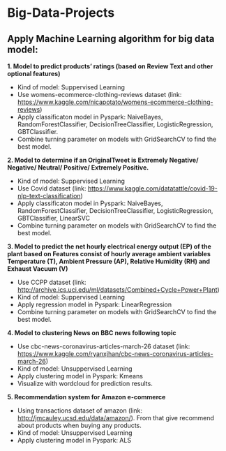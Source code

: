 # Big-Data-Projects
## Apply Machine Learning algorithm for big data model:

**1. Model to predict products’ ratings (based on Review Text and other optional features)**
+ Kind of model: Suppervised Learning
+ Use womens-ecommerce-clothing-reviews dataset (link: https://www.kaggle.com/nicapotato/womens-ecommerce-clothing-reviews)
+ Apply classificaton model in Pyspark: NaiveBayes, RandomForestClassifier, DecisionTreeClassifier, LogisticRegression, GBTClassifier.
+ Combine turning parameter on models with GridSearchCV to find the best model.


**2. Model to determine if an OriginalTweet is Extremely Negative/ Negative/ Neutral/ Positive/ Extremely Positive.**
+ Kind of model: Suppervised Learning
+ Use Covid dataset (link: https://www.kaggle.com/datatattle/covid-19-nlp-text-classification)
+ Apply classificaton model in Pyspark: NaiveBayes, RandomForestClassifier, DecisionTreeClassifier, LogisticRegression, GBTClassifier, LinearSVC
+ Combine turning parameter on models with GridSearchCV to find the best model.


**3. Model to predict the net hourly electrical energy output (EP) of the plant based on Features consist of hourly average ambient variables Temperature (T), Ambient Pressure (AP), Relative Humidity (RH) and Exhaust Vacuum (V)**
+ Use CCPP dataset (link: http://archive.ics.uci.edu/ml/datasets/Combined+Cycle+Power+Plant)
+ Kind of model: Suppervised Learning 
+ Apply regression model in Pyspark: LinearRegression
+ Combine turning parameter on models with GridSearchCV to find the best model.


**4. Model to clustering News on BBC news following topic**
+ Use cbc-news-coronavirus-articles-march-26 dataset (link: https://www.kaggle.com/ryanxjhan/cbc-news-coronavirus-articles-march-26)
+ Kind of model: Unsuppervised Learning 
+ Apply clustering model in Pyspark: Kmeans
+ Visualize with wordcloud for prediction results.


**5. Recommendation system for Amazon e-commerce**
+ Using transactions dataset of amazon (link: http://jmcauley.ucsd.edu/data/amazon/). From that give recommend about products when buying any products.
+ Kind of model: Unsuppervised Learning 
+ Apply clustering model in Pyspark: ALS
